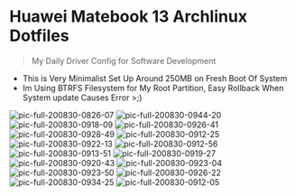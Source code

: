 # Huawei Matebook 13 Archlinux Dotfiles

> My Daily Driver Config for Software Development

- This is Very Minimalist Set Up Around 250MB on Fresh Boot Of System
- Im Using BTRFS Filesystem for My Root Partition, Easy Rollback When System update Causes Error >;)

![pic-full-200830-0826-07](https://user-images.githubusercontent.com/55337687/91648939-88dbe200-eaa0-11ea-9311-9976dd8c6fff.png)
![pic-full-200830-0944-20](https://user-images.githubusercontent.com/55337687/91649331-66989300-eaa5-11ea-8427-9d140fbed61e.png)
![pic-full-200830-0918-09](https://user-images.githubusercontent.com/55337687/91649251-811e3c80-eaa4-11ea-808a-e687ed9ac36b.png)
![pic-full-200830-0926-41](https://user-images.githubusercontent.com/55337687/91649243-79f72e80-eaa4-11ea-83f8-cd47ad6f45d6.png)
![pic-full-200830-0928-49](https://user-images.githubusercontent.com/55337687/91649242-782d6b00-eaa4-11ea-981a-9705dc29ef4b.png)
![pic-full-200830-0912-25](https://user-images.githubusercontent.com/55337687/91649254-84192d00-eaa4-11ea-99fc-b7cbc9614c76.png)
![pic-full-200830-0922-13](https://user-images.githubusercontent.com/55337687/91649248-7e234c00-eaa4-11ea-82e6-3d4129cb1adc.png)
![pic-full-200830-0912-56](https://user-images.githubusercontent.com/55337687/91649253-82e80000-eaa4-11ea-9983-8eeb2e0da044.png)
![pic-full-200830-0913-51](https://user-images.githubusercontent.com/55337687/91649252-81b6d300-eaa4-11ea-8cb1-445234a3affe.png)
![pic-full-200830-0919-27](https://user-images.githubusercontent.com/55337687/91649250-7fed0f80-eaa4-11ea-9a20-0ba2b66e4135.png)
![pic-full-200830-0920-43](https://user-images.githubusercontent.com/55337687/91649249-7f547900-eaa4-11ea-9431-71c89d565a2b.png)
![pic-full-200830-0923-04](https://user-images.githubusercontent.com/55337687/91649246-7d8ab580-eaa4-11ea-8b0e-f3f94ec68d1b.png)
![pic-full-200830-0923-50](https://user-images.githubusercontent.com/55337687/91649245-7c598880-eaa4-11ea-8053-8ccb0f4c9f22.png)
![pic-full-200830-0926-22](https://user-images.githubusercontent.com/55337687/91649244-7bc0f200-eaa4-11ea-863f-6a31f7e80030.png)
![pic-full-200830-0934-25](https://user-images.githubusercontent.com/55337687/91649241-7794d480-eaa4-11ea-8547-5b40857fe5e0.png)
![pic-full-200830-0912-05](https://user-images.githubusercontent.com/55337687/91649255-84b1c380-eaa4-11ea-8f5f-1d19c9772aa2.png)















